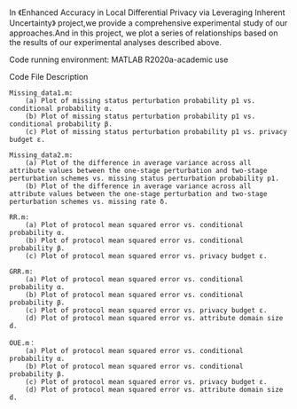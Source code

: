 In 《Enhanced Accuracy in Local Differential Privacy via Leveraging Inherent Uncertainty》 project,we provide a comprehensive experimental study of our approaches.And in this project, we plot a series of relationships based on the results of our experimental analyses described above.



Code running environment: MATLAB R2020a-academic use



Code File Description

	Missing_data1.m:
 		(a) Plot of missing status perturbation probability p1 vs. conditional probability α. 
   		(b) Plot of missing status perturbation probability p1 vs. conditional probability β. 
   		(c) Plot of missing status perturbation probability p1 vs. privacy budget ε.

	Missing_data2.m: 
 		(a) Plot of the difference in average variance across all attribute values between the one-stage perturbation and two-stage perturbation schemes vs. missing status perturbation probability p1.
   		(b) Plot of the difference in average variance across all attribute values between the one-stage perturbation and two-stage perturbation schemes vs. missing rate δ.

	RR.m: 
 		(a) Plot of protocol mean squared error vs. conditional probability α. 
   		(b) Plot of protocol mean squared error vs. conditional probability β. 
	 	(c) Plot of protocol mean squared error vs. privacy budget ε.

	GRR.m: 
 		(a) Plot of protocol mean squared error vs. conditional probability α. 
   		(b) Plot of protocol mean squared error vs. conditional probability β.
	 	(c) Plot of protocol mean squared error vs. privacy budget ε. 
   		(d) Plot of protocol mean squared error vs. attribute domain size d.

	OUE.m：
 		(a) Plot of protocol mean squared error vs. conditional probability α. 
   		(b) Plot of protocol mean squared error vs. conditional probability β. 
	 	(c) Plot of protocol mean squared error vs. privacy budget ε. 
   		(d) Plot of protocol mean squared error vs. attribute domain size d.
